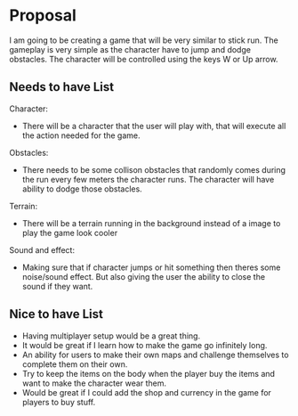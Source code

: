 # Proposal

I am going to be creating a game that will be very similar to stick run. The gameplay is very simple as the character have to jump and dodge obstacles. The character will be controlled using the keys W or Up arrow.  

## Needs to have List

Character:
 * There will be a character that the user will play with, that will execute all the action needed for the game.

Obstacles:
 * There needs to be some collison obstacles that randomly comes during the run every few meters the character runs. The character will have ability to dodge those obstacles.

Terrain:
 * There will be a terrain running in the background instead of a image to play the game look cooler

Sound and effect:
 * Making sure that if character jumps or hit something then theres some noise/sound effect. But also giving the user the ability to close the sound if they want.

## Nice to have List

- Having multiplayer setup would be a great thing.
- It would be great if I learn how to make the game go infinitely long.
- An ability for users to make their own maps and challenge themselves to complete them on their own.
- Try to keep the items on the body when the player buy the items and want to make the character wear them.
- Would be great if I could add the shop and currency in the game for players to buy stuff.



